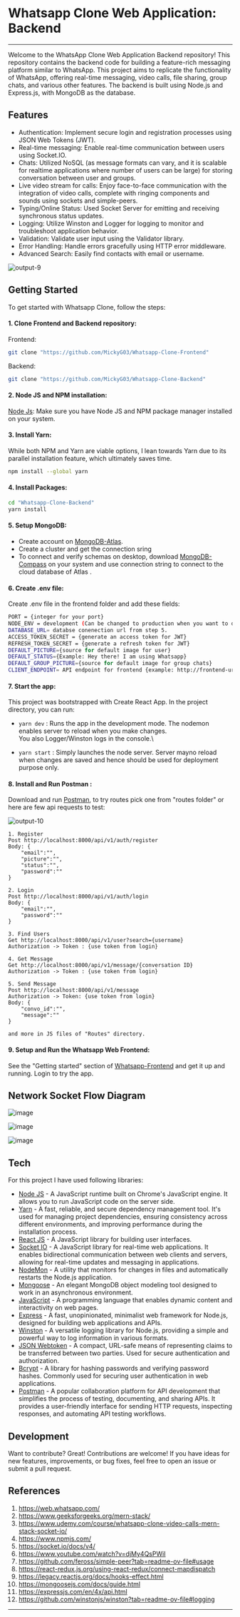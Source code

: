 # Whatsapp Clone Web Application: Backend
---

Welcome to the WhatsApp Clone Web Application Backend repository! This repository contains the backend code for building a feature-rich messaging platform similar to WhatsApp. This project aims to replicate the functionality of WhatsApp, offering real-time messaging, video calls, file sharing, group chats, and various other features. The backend is built using Node.js and Express.js, with MongoDB as the database.

## Features

- Authentication: Implement secure login and registration processes using JSON Web Tokens (JWT).
- Real-time messaging: Enable real-time communication between users using Socket.IO.
- Chats: Utilized NoSQL (as message formats can vary, and it is scalable for realtime applications where number of users can be large) for storing conversation between user and groups.
- Live video stream for calls: Enjoy face-to-face communication with the integration of video calls, complete with ringing components and sounds using sockets and simple-peers.
- Typing/Online Status: Used Socket Server for emitting and receiving synchronous status updates.
- Logging: Utilize Winston and Logger for logging to monitor and troubleshoot application behavior.
- Validation: Validate user input using the Validator library.
- Error Handling: Handle errors gracefully using HTTP error middleware.
- Advanced Search: Easily find contacts with email or username.

![output-9](https://github.com/MickyG03/Whatsapp-Clone-Backend/assets/76037226/de318f22-4487-45a0-afc0-4c46c0e2404d)


## Getting Started
To get started with Whatsapp Clone, follow the steps:

#### 1. Clone Frontend and Backend repository: 
Frontend:
```sh
git clone "https://github.com/MickyG03/Whatsapp-Clone-Frontend"
```
Backend:
```sh
git clone "https://github.com/MickyG03/Whatsapp-Clone-Backend"
```
#### 2. Node JS and NPM installation: 
[Node Js]: Make sure you have Node JS and NPM package manager installed on your system.

#### 3. Install Yarn: 
While both NPM and Yarn are viable options, I lean towards Yarn due to its parallel installation feature, which ultimately saves time.
```sh
npm install --global yarn
```

#### 4. Install Packages:
```sh
cd "Whatsapp-Clone-Backend"
yarn install
```

#### 5. Setup MongoDB:
- Create account on [MongoDB-Atlas].
- Create a cluster and get the connection sring
- To connect and verify schemas on desktop, download [MongoDB-Compass] on your system and use connection string to connect to the cloud database of Atlas .

#### 6. Create .env file:
Create .env file in the frontend folder and add these fields:
```sh
PORT = {integer for your port}
NODE_ENV = development (Can be changed to production when you want to deploy)
DATABASE_URL= databse conenection url from step 5.
ACCESS_TOKEN_SECRET = {generate an access token for JWT}
REFRESH_TOKEN_SECRET = {generate a refresh token for JWT}
DEFAULT_PICTURE={source for default image for user}
DEFAULT_STATUS={Example: Hey there! I am using Whatsapp}
DEFAULT_GROUP_PICTURE={source for default image for group chats}
CLIENT_ENDPOINT= API endpoint for frontend {example: http://frontend-url:frontend-port}
```

#### 7. Start the app:
This project was bootstrapped with Create React App. In the project directory, you can run:

- `yarn dev` :
Runs the app in the development mode. The nodemon enables server to reload when you make changes.\
You also Logger/Winston logs in the console.\

- `yarn start` :
Simply launches the node server. Server mayno reload when changes are saved and hence should be used for deployment purpose only.

#### 8. Install and Run Postman :
Download and run [Postman], to try routes pick one from "routes folder" or here are few api requests to test:

![output-10](https://github.com/MickyG03/Whatsapp-Clone-Backend/assets/76037226/2a0460e3-6d7d-4f14-b9e8-f4fee4bfe3f5)


```
1. Register
Post http://localhost:8000/api/v1/auth/register
Body: {
    "email":"",
    "picture":"",
    "status":"",
    "password":""
}

2. Login
Post http://localhost:8000/api/v1/auth/login
Body: {
    "email":"",
    "password":""
}

3. Find Users
Get http://localhost:8000/api/v1/user?search={username}
Authorization -> Token : {use token from login}

4. Get Message
Get http://localhost:8000/api/v1/message/{conversation ID} 
Authorization -> Token : {use token from login}

5. Send Message
Post http://localhost:8000/api/v1/message
Authorization -> Token: {use token from login}
Body: {
    "convo_id":"",
    "message":""
}

and more in JS files of "Routes" directory.
```

#### 9. Setup and Run the Whatsapp Web Frontend:
See the "Getting started" section of [Whatsapp-Frontend] and get it up and running. Login to try the app.

## Network Socket Flow Diagram
![image](https://github.com/MickyG03/Whatsapp-Clone-Backend/assets/76037226/da722681-060b-49c9-8160-5fdd7b2756d3)

![image](https://github.com/MickyG03/Whatsapp-Clone-Backend/assets/76037226/c7dfb079-637c-4dcc-886f-811887f8fdf2)

![image](https://github.com/MickyG03/Whatsapp-Clone-Backend/assets/76037226/524ceb0f-3342-4964-9b3d-c2d74dc8c9a2)



## Tech
For this project I have used following libraries:

- [Node JS] - A JavaScript runtime built on Chrome's JavaScript engine. It allows you to run JavaScript code on the server side. 
- [Yarn] - A fast, reliable, and secure dependency management tool. It's used for managing project dependencies, ensuring consistency across different environments, and improving performance during the installation process.
- [React JS] -  A JavaScript library for building user interfaces.
- [Socket IO] - A JavaScript library for real-time web applications. It enables bidirectional communication between web clients and servers, allowing for real-time updates and messaging in applications.
- [NodeMon] - A utility that monitors for changes in files and automatically restarts the Node.js application.
- [Mongoose] - An elegant MongoDB object modeling tool designed to work in an asynchronous environment.
- [JavaScript] - A programming language that enables dynamic content and interactivity on web pages.
- [Express] - A fast, unopinionated, minimalist web framework for Node.js, designed for building web applications and APIs.
- [Winston] - A versatile logging library for Node.js, providing a simple and powerful way to log information in various formats.
- [JSON Webtoken] - A compact, URL-safe means of representing claims to be transferred between two parties. Used for secure authentication and authorization.
- [Bcrypt] - A library for hashing passwords and verifying password hashes. Commonly used for securing user authentication in web applications.
- [Postman] - A popular collaboration platform for API development that simplifies the process of testing, documenting, and sharing APIs. It provides a user-friendly interface for sending HTTP requests, inspecting responses, and automating API testing workflows.

## Development

Want to contribute? Great!
Contributions are welcome! If you have ideas for new features, improvements, or bug fixes, feel free to open an issue or submit a pull request.

## References

1. https://web.whatsapp.com/
2. https://www.geeksforgeeks.org/mern-stack/
3. https://www.udemy.com/course/whatsapp-clone-video-calls-mern-stack-socket-io/
4. https://www.npmjs.com/
5. https://socket.io/docs/v4/
6. https://www.youtube.com/watch?v=djMy4QsPWiI
7. https://github.com/feross/simple-peer?tab=readme-ov-file#usage
8. https://react-redux.js.org/using-react-redux/connect-mapdispatch
9. https://legacy.reactjs.org/docs/hooks-effect.html
10. https://mongoosejs.com/docs/guide.html
11. https://expressjs.com/en/4x/api.html
12. https://github.com/winstonjs/winston?tab=readme-ov-file#logging
---

[//]: # (These are reference links used in the body of this note and get stripped out when the markdown processor does its job. There is no need to format nicely because it shouldn't be seen. Thanks SO - http://stackoverflow.com/questions/4823468/store-comments-in-markdown-syntax)

   [Node JS]: <https://nodejs.org/en/download>
   [Whatsapp-Frontend]: <https://github.com/MickyG03/Whatsapp-Clone-Frontend>
   [Whatsapp-Backend]: <https://github.com/MickyG03/Whatsapp-Clone-Backend>
   [MongoDB-Atlas]: <https://www.mongodb.com/cloud/atlas/register>
   [MongoDB-Compass]: <https://www.mongodb.com/products/tools/compass>
   [Javascript]: <https://www.javascript.com/>
   [Postman]: <https://www.postman.com/>
   [React JS]: <https://react.dev/>
   [Yarn]: <https://classic.yarnpkg.com/en/>
   [Socket IO]: <https://socket.io>
   [Simple Peer]: <https://github.com/feross/simple-peer>
   [NodeMon]: <https://nodemon.io/> 
   [Mongoose]: <https://mongoosejs.com/> 
   [Express]: <https://expressjs.com/>
   [Winston]: <https://github.com/winstonjs/winston> 
   [JSON Webtoken]: <https://jwt.io/> 
   [Bcrypt]: <https://www.npmjs.com/package/bcrypt> 
